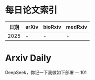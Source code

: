 # 每日论文索引

| 日期 | arXiv | bioRxiv | medRxiv |
|------|-------|---------|---------|
| 2025 | - | - | - |



















































































































































# Arxiv Daily


DeepSeek，你记一下我做如下部署 -- 101

